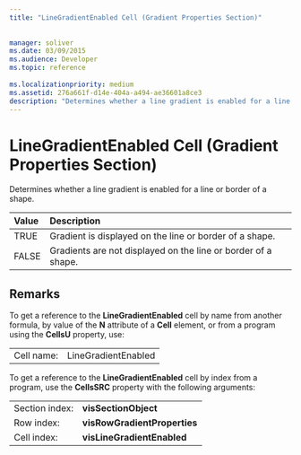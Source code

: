 ```yaml
---
title: "LineGradientEnabled Cell (Gradient Properties Section)"
 
 
manager: soliver
ms.date: 03/09/2015
ms.audience: Developer
ms.topic: reference
 
ms.localizationpriority: medium
ms.assetid: 276a661f-d14e-404a-a494-ae36601a8ce3
description: "Determines whether a line gradient is enabled for a line or border of a shape."
---
```


# LineGradientEnabled Cell (Gradient Properties Section)

Determines whether a line gradient is enabled for a line or border of a shape. 
  
|**Value**|**Description**|
|:-----|:-----|
|TRUE  <br/> |Gradient is displayed on the line or border of a shape.  <br/> |
|FALSE  <br/> |Gradients are not displayed on the line or border of a shape.  <br/> |
   
## Remarks

To get a reference to the **LineGradientEnabled** cell by name from another formula, by value of the **N** attribute of a **Cell** element, or from a program using the **CellsU** property, use: 
  
|||
|:-----|:-----|
| Cell name:  <br/> | LineGradientEnabled  <br/> |
   
To get a reference to the **LineGradientEnabled** cell by index from a program, use the **CellsSRC** property with the following arguments: 
  
|||
|:-----|:-----|
| Section index:  <br/> |**visSectionObject** <br/> |
| Row index:  <br/> |**visRowGradientProperties** <br/> |
| Cell index:  <br/> |**visLineGradientEnabled** <br/> |
   

